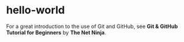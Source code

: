 # hello-world

For a great introduction to the use of Git and GitHub, see **Git & GitHub Tutorial for Beginners** by **The Net Ninja**.

